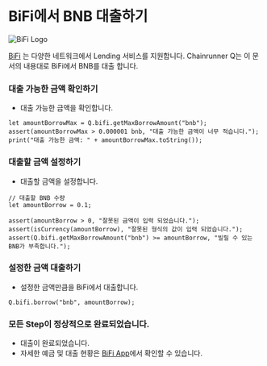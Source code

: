 ```meta-Currency
```

# BiFi에서 BNB 대출하기

![BiFi Logo](https://s3.ap-northeast-2.amazonaws.com/thebifrost.io/home/bifi/bifi_logo.svg)

[BiFi](https://bifi.finance/) 는 다양한 네트워크에서 Lending 서비스를 지원합니다.
Chainrunner Q는 이 문서의 내용대로 BiFi에서 BNB를 대출 합니다.

### 대출 가능한 금액 확인하기

- 대출 가능한 금액을 확인합니다.

```output-Dynamic
let amountBorrowMax = Q.bifi.getMaxBorrowAmount("bnb");
assert(amountBorrowMax > 0.000001 bnb, "대출 가능한 금액이 너무 적습니다.");
print("대출 가능한 금액: " + amountBorrowMax.toString());
```

### 대출할 금액 설정하기

- 대출할 금액을 설정합니다.

```input bnb
// 대출할 BNB 수량
let amountBorrow = 0.1;
```

```input-Verify
assert(amountBorrow > 0, "잘못된 금액이 입력 되었습니다.");
assert(isCurrency(amountBorrow), "잘못된 형식의 값이 입력 되었습니다.");
assert(Q.bifi.getMaxBorrowAmount("bnb") >= amountBorrow, "빌릴 수 있는 BNB가 부족합니다.");
```

### 설정한 금액 대출하기

- 설정한 금액만큼을 BiFi에서 대출합니다.

```taster
Q.bifi.borrow("bnb", amountBorrow);
```

### 모든 Step이 정상적으로 완료되었습니다.

- 대출이 완료되었습니다.
- 자세한 예금 및 대출 현황은 [BiFi App](https://app.bifi.finance/)에서 확인할 수 있습니다.
